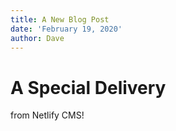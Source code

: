 ```yaml
---
title: A New Blog Post
date: 'February 19, 2020'
author: Dave
---
```

# A Special Delivery


from Netlify CMS!
